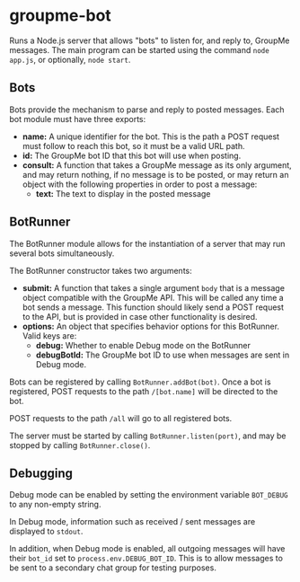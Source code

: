 # groupme-bot
Runs a Node.js server that allows "bots" to listen for, and reply to, GroupMe messages. The main program can be started using the command `node app.js`, or optionally, `node start`.

## Bots
 Bots provide the mechanism to parse and reply to posted messages. Each bot module must have three exports:

   * **name:** A unique identifier for the bot. This is the path a POST request must follow to reach this bot, so it must be a valid URL path.
   * **id:** The GroupMe bot ID that this bot will use when posting.
   * **consult:** A function that takes a GroupMe message as its only argument, and may return nothing, if no message is to be posted, or may return an object with the following properties in order to post a message:
     * **text:** The text to display in the posted message

## BotRunner
 The BotRunner module allows for the instantiation of a server that may run several bots simultaneously.

 The BotRunner constructor takes two arguments:
   * **submit:** A function that takes a single argument `body` that is a message object compatible with the GroupMe API. This will be called any time a bot sends a message. This function should likely send a POST request to the API, but is provided in case other functionality is desired.
   * **options:** An object that specifies behavior options for this BotRunner. Valid keys are:
     * **debug:** Whether to enable Debug mode on the BotRunner
     * **debugBotId:** The GroupMe bot ID to use when messages are sent in Debug mode.

 Bots can be registered by calling `BotRunner.addBot(bot)`. Once a bot is registered, POST requests to the path `/[bot.name]` will be directed to the bot.

 POST requests to the path `/all` will go to all registered bots.

 The server must be started by calling `BotRunner.listen(port)`, and may be stopped by calling `BotRunner.close()`.

## Debugging
 Debug mode can be enabled by setting the environment variable `BOT_DEBUG` to any non-empty string.

 In Debug mode, information such as received / sent messages are displayed to `stdout`.

 In addition, when Debug mode is enabled, all outgoing messages will have their `bot_id` set to `process.env.DEBUG_BOT_ID`. This is to allow messages to be sent to a secondary chat group for testing purposes.